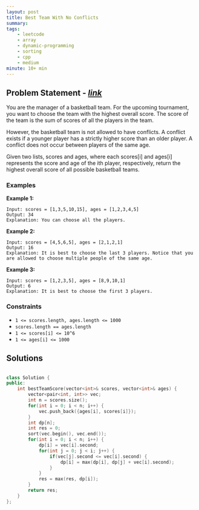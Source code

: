 ```yaml
---
layout: post
title: Best Team With No Conflicts                       
summary:
tags:
    - leetcode
    - array
    - dynamic-programming
    - sorting
    - cpp
    - medium
minute: 10+ min
---
```


## Problem Statement - [*link*](https://leetcode.com/problems/best-team-with-no-conflicts/description/)  

You are the manager of a basketball team. For the upcoming tournament, you want to choose the team with the highest overall score. The score of the team is the sum of scores of all the players in the team.

However, the basketball team is not allowed to have conflicts. A conflict exists if a younger player has a strictly higher score than an older player. A conflict does not occur between players of the same age.

Given two lists, scores and ages, where each scores[i] and ages[i] represents the score and age of the ith player, respectively, return the highest overall score of all possible basketball teams.

### Examples


**Example 1:**   
```
Input: scores = [1,3,5,10,15], ages = [1,2,3,4,5]
Output: 34
Explanation: You can choose all the players.
```

**Example 2:**   
```
Input: scores = [4,5,6,5], ages = [2,1,2,1]
Output: 16
Explanation: It is best to choose the last 3 players. Notice that you are allowed to choose multiple people of the same age.
```

**Example 3:**   
```
Input: scores = [1,2,3,5], ages = [8,9,10,1]
Output: 6
Explanation: It is best to choose the first 3 players. 
```

### Constraints

+ `1 <= scores.length, ages.length <= 1000`
+ `scores.length == ages.length`
+ `1 <= scores[i] <= 10^6`
+ `1 <= ages[i] <= 1000`

## Solutions

```cpp

class Solution {
public:
    int bestTeamScore(vector<int>& scores, vector<int>& ages) {
        vector<pair<int, int>> vec;
        int n = scores.size();
        for(int i = 0; i < n; i++) {
            vec.push_back({ages[i], scores[i]});
        }
        int dp[n];
        int res = 0;
        sort(vec.begin(), vec.end());
        for(int i = 0; i < n; i++) {
            dp[i] = vec[i].second;
            for(int j = 0; j < i; j++) {
                if(vec[j].second <= vec[i].second) {
                    dp[i] = max(dp[i], dp[j] + vec[i].second);
                }
            }
            res = max(res, dp[i]);
        }
        return res;
    }
};

```

